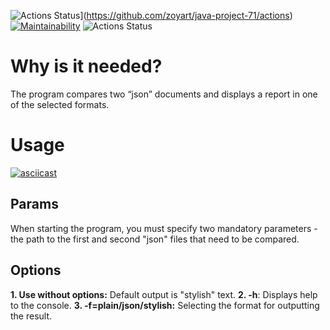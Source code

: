 ![Actions Status](https://github.com/zoyart/java-project-71/actions/workflows/hexlet-check.yml/badge.svg)](https://github.com/zoyart/java-project-71/actions) [![Maintainability](https://api.codeclimate.com/v1/badges/4a8a2accd783a1122f43/maintainability)](https://codeclimate.com/github/zoyart/java-project-71/maintainability) ![Actions Status](https://github.com/OWNER/REPOSITORY/actions/workflows/WORKFLOW-FILE/badge.svg)
# Why is it needed?
The program compares two “json” documents and displays a report in one of the selected formats.
# Usage
[![asciicast](https://asciinema.org/a/Ngd1qBxXSLBxyhFY6loanGieI.svg)](https://asciinema.org/a/Ngd1qBxXSLBxyhFY6loanGieI)
## Params
When starting the program, you must specify two mandatory parameters - the path to the first and second "json" files that need to be compared.
## Options
**1. Use without options:**
Default output is "stylish" text.
**2. -h**:
Displays help to the console.
**3. -f=plain/json/stylish:**
Selecting the format for outputting the result.

